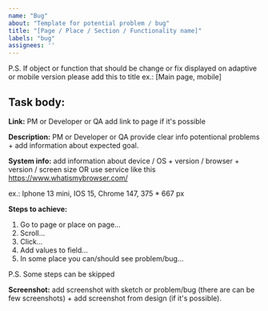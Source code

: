 ```yaml
---
name: "Bug"
about: "Template for potential problem / bug"
title: "[Page / Place / Section / Functionality name]"
labels: "bug"
assignees: ''
---
```

P.S. If object or function that should be change or fix displayed on adaptive or mobile version please add this to title ex.: [Main page, mobile] 

Task body:
---
**Link:** PM or Developer or QA add link to page if it's possible

**Description:** PM or Developer or QA provide clear info potentional problems + add information about expected goal.

**System info:** add information about device / OS + version / browser + version / screen size OR use service like this https://www.whatismybrowser.com/

ex.: Iphone 13 mini, IOS 15, Chrome 147, 375 * 667 px

**Steps to achieve:**
1. Go to page or place on page...
2. Scroll...
3. Click... 
4. Add values to field...
5. In some place you can/should see problem/bug...

P.S. Some steps can be skipped

**Screenshot:** add screenshot with sketch or problem/bug (there are can be few screenshots) + add screenshot from design (if it's possible). 
